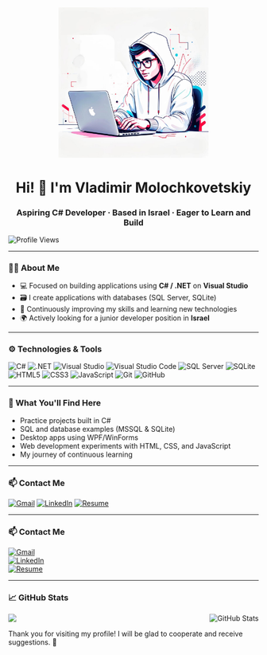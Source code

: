 <div align="center">
  <img src="https://github.com/shankkzn/profile-assets/raw/main/banner1.jpg" alt="Banner 1" width="60%" />
</div>

<h1 align="center">Hi! 👋 I'm Vladimir Molochkovetskiy</h1>

<h3 align="center">
  <strong>Aspiring C# Developer · Based in Israel · Eager to Learn and Build</strong>
</h3>

![Profile Views](https://komarev.com/ghpvc/?username=shankkzn&label=Profile%20views&color=1E90FF&style=flat)

---

### 👨‍💻 About Me

- 💻 Focused on building applications using **C# / .NET** on **Visual Studio**
- 🗃 I create applications with databases (SQL Server, SQLite)
- 🧠 Continuously improving my skills and learning new technologies
- 🌍 Actively looking for a junior developer position in **Israel**

---

### ⚙️ Technologies & Tools

![C#](https://img.shields.io/badge/C%23-239120?style=flat&logo=c-sharp&logoColor=white)
![.NET](https://img.shields.io/badge/.NET-512BD4?style=flat&logo=dotnet&logoColor=white)
![Visual Studio](https://img.shields.io/badge/Visual_Studio-5C2D91?style=flat&logo=visual-studio&logoColor=white)
![Visual Studio Code](https://img.shields.io/badge/VS%20Code-007ACC?style=flat&logo=visual-studio-code&logoColor=white)
![SQL Server](https://img.shields.io/badge/SQL_Server-CC2927?style=flat&logo=microsoft-sql-server&logoColor=white)
![SQLite](https://img.shields.io/badge/SQLite-003B57?style=flat&logo=sqlite&logoColor=white)
![HTML5](https://img.shields.io/badge/HTML5-E34F26?style=flat&logo=html5&logoColor=white)
![CSS3](https://img.shields.io/badge/CSS3-1572B6?style=flat&logo=css3&logoColor=white)
![JavaScript](https://img.shields.io/badge/JavaScript-F7DF1E?style=flat&logo=javascript&logoColor=black)
![Git](https://img.shields.io/badge/Git-F05032?style=flat&logo=git&logoColor=white)
![GitHub](https://img.shields.io/badge/GitHub-181717?style=flat&logo=github&logoColor=white)

---

### 📁 What You'll Find Here

- Practice projects built in C#
- SQL and database examples (MSSQL & SQLite)
- Desktop apps using WPF/WinForms
- Web development experiments with HTML, CSS, and JavaScript
- My journey of continuous learning

---

### 📫 Contact Me

[![Gmail](https://img.shields.io/badge/-D14836?style=flat&logo=gmail&logoColor=white)](mailto:dovid1992@gmail.com)
[![LinkedIn](https://img.shields.io/badge/LinkedIn-0A66C2?style=flat&logo=linkedin&logoColor=white)](https://www.linkedin.com/in/vladimir-molochkovetsky-67670aab)
[![Resume](https://img.shields.io/badge/Resume-0E76A8?style=flat)](https://github.com/VladimirMolochkovetskiy/resume/raw/main/Resume_Vladimir_Molochkovetskiy.pdf)

---

### 📫 Contact Me

[![Gmail](https://img.shields.io/badge/-D14836?style=flat&logo=gmail&logoColor=white)](mailto:dovid1992@gmail.com)  
[![LinkedIn](https://img.shields.io/badge/LinkedIn-0A66C2?style=flat&logo=linkedin&logoColor=white)](https://www.linkedin.com/in/vladimir-molochkovetsky-67670aab)  
[![Resume](https://img.shields.io/badge/Resume-0E76A8?style=flat)](https://github.com/VladimirMolochkovetskiy/resume/raw/main/Resume_Vladimir_Molochkovetskiy.pdf)

---

### 📈 GitHub Stats

<p>
  <img align="left" src="https://github-readme-stats.vercel.app/api/top-langs/?username=shankkzn&layout=compact&theme=default" />
</p>
<p align="right">
  <img src="https://github-readme-stats.vercel.app/api?username=shankkzn&show_icons=true&theme=default" alt="GitHub Stats" />
</p>

Thank you for visiting my profile! I will be glad to cooperate and receive suggestions. 🚀
